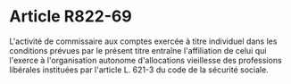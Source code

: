 # Article R822-69

L'activité de commissaire aux comptes exercée à titre individuel dans les conditions prévues par le présent titre entraîne l'affiliation de celui qui l'exerce à l'organisation autonome d'allocations vieillesse des professions libérales instituées par l'article L. 621-3 du code de la sécurité sociale.